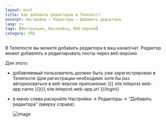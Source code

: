 ```yaml
---
layout: post
title: Как добавить редакторов в Телепост?
excerpt: Настройки → Редакторы → Добавить редактора
lang: ru
tags: [Инструкция, Настройка, Веб-версия]
category: FAQ
---
```


В Телепосте вы можете добавить редактора в ваш канал/чат. Редактор может добавлять и редактировать посты через веб-версию.

Для этого:

* добавляемый пользователь должен быть уже зарегистрирован в Телепосте (для регистрации необходимо хотя бы раз авторизоваться в веб-версии приложения: [{{ site.telepost.web-app.name }}]({{ site.telepost.web-app.url }}/login))

* в меню слева раскройте Настройки → Редакторы → "Добавить редактора" (вверху справа):

  ![image](https://user-images.githubusercontent.com/24430718/108608579-e8280880-73d8-11eb-8c60-b0a0317869cd.png)
